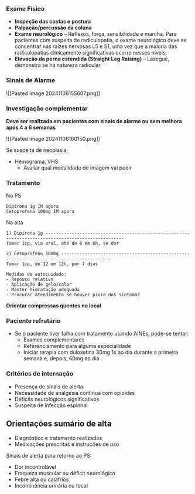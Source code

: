 
### Exame Físico
- **Inspeção das costas e postura** 
- **Palpação/percussão da coluna**
- **Exame neurológico** – Reflexos, força, sensibilidade e marcha. Para pacientes com suspeita de radiculopatia, o exame neurológico deve se concentrar nas raízes nervosas L5 e S1, uma vez que a maioria das radiculopatias clinicamente significativas ocorre nesses níveis.
- **Elevação da perna estendida (Straight Leg Raising)** – Lasegue, demonstra se há natureza radicular

### Sinais de Alarme
![[Pasted image 20241106155607.png]]

### Investigação complementar
**Deve ser realizada em pacientes com sinais de alarme ou sem melhora após 4 a 6 semanas**

![[Pasted image 20241106160150.png]]

Se suspeita de neoplasia,
- Hemograma, VHS
	- Avaliar qual modalidade de imagem vai pedir
### Tratamento
No PS
```
Dipirona 1g IM agora
Cetoprofeno 100mg IM agora
```

Na alta
```
1) Dipirona 1g ----------------------------------------------------------------------------------------------------  
Tomar 1cp, via oral, até de 6 em 6h, se dor
  
2) Cetoprofeno 100mg -----------------------------------------------------------------------------------------  
Tomar 1cp, de 12 em 12h, por 7 dias  
  
Medidas de autocuidado:  
- Repouso relativo  
- Aplicação de gelo/calor  
- Manter hidratação adequada  
- Procurar atendimento se houver piora dos sintomas
```
**Orientar compressas quentes no local**

### Paciente refratário
- Se o paciente tiver falha com tratamento usando AINEs, pode-se tentar:
	- Exames complementares
	- Referenciamento para alguma especialidade
	- Iniciar terapia com duloxetina 30mg 1x ao dia durante a primeira semana e, depois, 60mg ao dia

### Critérios de internação
- Presença de sinais de alerta
- Necessidade de analgesia contínua com opioides
- Déficits neurológicos significativos
- Suspeita de infecção espinhal

## Orientações sumário de alta
- Diagnóstico e tratamento realizados
- Medicações prescritas e instruções de uso

Sinais de alerta para retorno ao PS:
- Dor incontrolável 
- Fraqueza muscular ou déficit neurológico 
- Febre alta ou calafrios 
- Incontinência urinária ou fecal 



